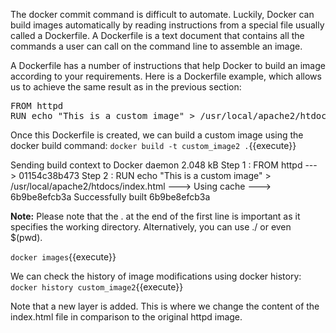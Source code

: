 The docker commit command is difficult to automate. Luckily, Docker can build images automatically by reading instructions from a special file usually called a Dockerfile. A Dockerfile is a text document that contains all the commands a user can call on the command line to assemble an image.

A Dockerfile has a number of instructions that help Docker to build an image according to your requirements. Here is a Dockerfile example, which allows us to achieve the same result as in the previous section:

<pre class="file" data-filename="Dockerfile" data-target="replace">
FROM httpd
RUN echo "This is a custom image" > /usr/local/apache2/htdocs/index.html
</pre>

Once this Dockerfile is created, we can build a custom image using the docker build command:
`docker build -t custom_image2 .`{{execute}}

Sending build context to Docker daemon 2.048 kB
Step 1 : FROM httpd
 ---> 01154c38b473
Step 2 : RUN echo "This is a custom image" > /usr/local/apache2/htdocs/index.html
 ---> Using cache
 ---> 6b9be8efcb3a
Successfully built 6b9be8efcb3a

**Note:** Please note that the . at the end of the first line is important as it specifies the working directory. Alternatively, you can use ./ or even $(pwd).

`docker images`{{execute}}

We can check the history of image modifications using docker history:
`docker history custom_image2`{{execute}}

Note that a new layer is added. This is where we change the content of the index.html file in comparison to the original httpd image.
